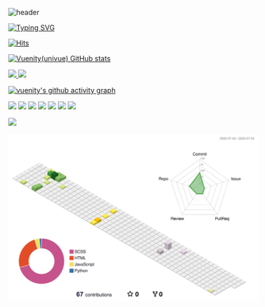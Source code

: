 

![header](https://capsule-render.vercel.app/api?type=waving&color=gradient&height=120&animation=fadeIn&section=footer&text=🌐&fontAlign=70)

[![Typing SVG](https://readme-typing-svg.herokuapp.com/?color=f0f6fc&lines=Hello+Vuenity+World&font=Redressed&size=40)](https://git.io/typing-svg)

[![Hits](https://hits.seeyoufarm.com/api/count/incr/badge.svg?url=https%3A%2F%2Fgithub.com%2Fallitail&count_bg=%23F9D85B&title_bg=%235CA8F3&icon=vue-dot-js.svg&icon_color=%2357BD85&title=vuenity%28univue%29%2Fgithub&edge_flat=false)](https://hits.seeyoufarm.com)

[![Vuenity(univue) GitHub stats](https://github-readme-stats.vercel.app/api?username=allitail&show_icons=true&theme=gruvbox&include_all_commits=true&count_private=true&hide_border=true)](https://github.com/gangyuji/github-readme-status)


<a href="s">
  <img src="https://github-readme-stats.vercel.app/api?username=allitail&theme=transparent&show_icons=true" width="42%" />
  <img src="https://raw.githubusercontent.com/allitail/github-stats-transparent/output/generated/languages.svg" width="30.6%" />
</a>



[![vuenity's github activity graph](https://github-readme-activity-graph.vercel.app/graph?username=allitail&theme=default)](https://github.com/allitail/github-readme-activity-graph)


<img src="https://img.shields.io/badge/HTML5-CA5534?style=flat-square&logo=HTML5&logoColor=#D35736"/>

<img src="https://img.shields.io/badge/CSS3-1572B6?style=flat-square&logo=CSS3&logoColor=#5399D1"/>
<img src="https://img.shields.io/badge/SASS-719DC5?style=flat-square&logo=Sass&logoColor=#BF6C97"/>

<img src="https://img.shields.io/badge/JAVASCRIPT-F7DF1E?style=flat-square&logo=JavaScript&logoColor=#F9D85B"/>

<img src="https://img.shields.io/badge/VUE-4FC08D?style=flat-square&logo=Vue.js&logoColor=#57BD85"/>
<img src="https://img.shields.io/badge/VUETIFY-1867C0?style=flat-square&logo=Vuetify&logoColor=#5CA8F3"/>

<img src="https://img.shields.io/badge/THREE.JS-4FC08D?style=flat-square&logo=Three.js&logoColor=#1F2127"/>

<a href="https://opgc.me/#/users/allitail" target="_blank"><img src="https://api.opgc.me/githubs/users/allitail/tag/?theme=basic" /></a>

![](./profile-3d-contrib/profile-season-animate.svg)



